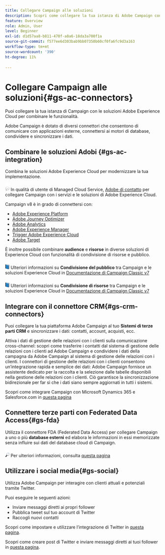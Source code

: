 ```yaml
---
title: Collegare Campaign alle soluzioni
description: Scopri come collegare la tua istanza di Adobe Campaign con le soluzioni di Experience Cloud.
feature: Overview
role: Admin, User
level: Beginner
exl-id: d1d57aa8-b811-470f-a8a6-18da3a700f1a
source-git-commit: f577ee6d303bab9bb07350b60cf0fa6fc9d3a163
workflow-type: tm+mt
source-wordcount: '390'
ht-degree: 11%

---
```


# Collegare Campaign alle soluzioni{#gs-ac-connectors}

Puoi collegare la tua istanza di Campaign con le soluzioni Adobe Experience Cloud per combinare le funzionalità.

Adobe Campaign è dotato di diversi connettori che consentono di comunicare con applicazioni esterne, connettersi ai motori di database, condividere e sincronizzare i dati.

## Combinare le soluzioni Adobi {#gs-ac-integration}

Combina le soluzioni Adobe Experience Cloud per modernizzare la tua implementazione.

![](../assets/do-not-localize/speech.png)  In qualità di utente di Managed Cloud Service, [Adobe di contatto](../start/campaign-faq.md#support) per collegare Campaign con i servizi e le soluzioni di Adobe Experience Cloud.

Campaign v8 è in grado di connettersi con:

* [Adobe Experience Platform](../connect/ac-aep.md)
* [Adobe Journey Optimizer](../connect/ac-ajo.md)
* [Adobe Analytics](../connect/ac-aa.md)
* [Adobe Experience Manager](../connect/ac-aem.md)
* [Trigger Adobe Experience Cloud](../connect/ac-triggers.md)
* [Adobe Target](../connect/ac-at.md)

È inoltre possibile combinare **audience** e **risorse** in diverse soluzioni di Experience Cloud con funzionalità di condivisione di risorse e pubblico.

![](../assets/do-not-localize/book.png) Ulteriori informazioni su **Condivisione del pubblico** tra Campaign e le soluzioni Experience Cloud in [Documentazione di Campaign Classic v7](https://experienceleague.adobe.com/docs/campaign-classic/using/integrating-with-adobe-experience-cloud/audience-sharing/sharing-audiences-with-adobe-experience-cloud.html#integrating-with-adobe-experience-cloud)

![](../assets/do-not-localize/book.png) Ulteriori informazioni su **Condivisione di risorse** tra Campaign e le soluzioni Experience Cloud in [Documentazione di Campaign Classic v7](https://experienceleague.adobe.com/docs/campaign-classic/using/integrating-with-adobe-experience-cloud/asset-sharing/sharing-assets-with-adobe-experience-cloud.html#integrating-with-adobe-experience-cloud)

## Integrare con il connettore CRM{#gs-crm-connectors}

Puoi collegare la tua piattaforma Adobe Campaign al tuo **Sistemi di terze parti CRM** e sincronizzare i dati: contatti, account, acquisti, ecc.

Attiva i dati di gestione delle relazioni con i clienti sulla comunicazione cross-channel: scopri come trasferire i contatti dal sistema di gestione delle relazioni con i clienti ad Adobe Campaign e condividere i dati della campagna da Adobe Campaign al sistema di gestione delle relazioni con i clienti.
I connettori di gestione delle relazioni con i clienti consentono un’integrazione rapida e semplice dei dati: Adobe Campaign fornisce un assistente dedicato per la raccolta e la selezione dalle tabelle disponibili nella gestione delle relazioni con i clienti. Ciò garantisce la sincronizzazione bidirezionale per far sì che i dati siano sempre aggiornati in tutti i sistemi.

Scopri come integrare Campaign con Microsoft Dynamics 365 e Salesforce.com in [questa pagina](crm.md)

## Connettere terze parti con Federated Data Access{#gs-fda}

Utilizza il connettore FDA (Federated Data Access) per collegare Campaign a uno o più **database esterni** ed elabora le informazioni in essi memorizzate senza influire sui dati del database cloud di Campaign.

![](../assets/do-not-localize/glass.png) Per ulteriori informazioni, consulta [questa pagina](fda.md)

## Utilizzare i social media{#gs-social}

Utilizza Adobe Campaign per interagire con clienti attuali e potenziali tramite Twitter.

Puoi eseguire le seguenti azioni:

* Inviare messaggi diretti ai propri follower
* Pubblica tweet sul tuo account di Twitter
* Raccogli nuovi contatti

Scopri come impostare e utilizzare l’integrazione di Twitter in [questa pagina](../connect/ac-tw.md).

Scopri come creare post di Twitter e inviare messaggi diretti ai tuoi follower in [questa pagina](../send/twitter.md).
